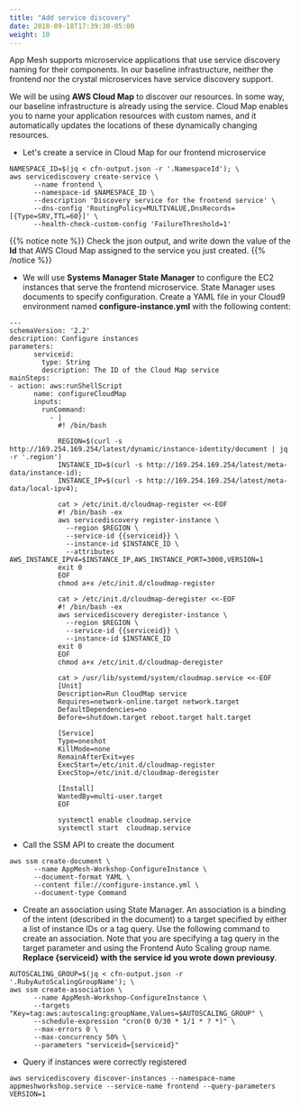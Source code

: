```yaml
---
title: "Add service discovery"
date: 2018-09-18T17:39:30-05:00
weight: 10
---
```


App Mesh supports microservice applications that use service discovery naming for their components. 
In our baseline infrastructure, neither the frontend nor the crystal microservices have service discovery support.

We will be using **AWS Cloud Map** to discover our resources. In some way, our baseline infrastructure is already using the service. Cloud Map enables you to name your application resources with custom names, and it automatically updates the locations of these dynamically changing resources. 

* Let's create a service in Cloud Map for our frontend microservice
```
NAMESPACE_ID=$(jq < cfn-output.json -r '.NamespaceId'); \
aws servicediscovery create-service \
      --name frontend \
      --namespace-id $NAMESPACE_ID \
      --description 'Discovery service for the frontend service' \
      --dns-config 'RoutingPolicy=MULTIVALUE,DnsRecords=[{Type=SRV,TTL=60}]' \
      --health-check-custom-config 'FailureThreshold=1'
```

{{% notice note %}}
Check the json output, and write down the value of the **Id** that AWS Cloud Map assigned to the service you just created.
{{% /notice %}}

* We will use **Systems Manager State Manager** to configure the EC2 instances that serve the frontend microservice. State Manager uses documents to specify configuration. Create a YAML file in your Cloud9 environment named **configure-instance.yml** with the following content:
```
---
schemaVersion: '2.2'
description: Configure instances
parameters: 
      serviceid:
        type: String
        description: The ID of the Cloud Map service
mainSteps:
- action: aws:runShellScript
      name: configureCloudMap
      inputs:
        runCommand: 
          - |
            #! /bin/bash
          
            REGION=$(curl -s  http://169.254.169.254/latest/dynamic/instance-identity/document | jq -r '.region')
            INSTANCE_ID=$(curl -s http://169.254.169.254/latest/meta-data/instance-id);
            INSTANCE_IP=$(curl -s http://169.254.169.254/latest/meta-data/local-ipv4);

            cat > /etc/init.d/cloudmap-register <<-EOF
            #! /bin/bash -ex
            aws servicediscovery register-instance \
              --region $REGION \
              --service-id {{serviceid}} \
              --instance-id $INSTANCE_ID \
              --attributes AWS_INSTANCE_IPV4=$INSTANCE_IP,AWS_INSTANCE_PORT=3000,VERSION=1
            exit 0
            EOF
            chmod a+x /etc/init.d/cloudmap-register
        
            cat > /etc/init.d/cloudmap-deregister <<-EOF
            #! /bin/bash -ex
            aws servicediscovery deregister-instance \
              --region $REGION \
              --service-id {{serviceid}} \
              --instance-id $INSTANCE_ID
            exit 0
            EOF
            chmod a+x /etc/init.d/cloudmap-deregister
        
            cat > /usr/lib/systemd/system/cloudmap.service <<-EOF
            [Unit]
            Description=Run CloudMap service
            Requires=network-online.target network.target
            DefaultDependencies=no
            Before=shutdown.target reboot.target halt.target

            [Service]
            Type=oneshot
            KillMode=none
            RemainAfterExit=yes
            ExecStart=/etc/init.d/cloudmap-register
            ExecStop=/etc/init.d/cloudmap-deregister
        
            [Install]
            WantedBy=multi-user.target
            EOF
        
            systemctl enable cloudmap.service
            systemctl start  cloudmap.service
```

* Call the SSM API to create the document
```
aws ssm create-document \
      --name AppMesh-Workshop-ConfigureInstance \
      --document-format YAML \
      --content file://configure-instance.yml \
      --document-type Command
```

* Create an association using State Manager. An association is a binding of the intent (described in the document) to a target specified by either a list of instance IDs or a tag query. Use the following command to create an association. Note that you are specifying a tag query in the target parameter and using the Frontend Auto Scaling group name. **Replace {serviceid} with the service id you wrote down previousy**.

```
AUTOSCALING_GROUP=$(jq < cfn-output.json -r '.RubyAutoScalingGroupName'); \
aws ssm create-association \
      --name AppMesh-Workshop-ConfigureInstance \
      --targets "Key=tag:aws:autoscaling:groupName,Values=$AUTOSCALING_GROUP" \
      --schedule-expression "cron(0 0/30 * 1/1 * ? *)" \
      --max-errors 0 \
      --max-concurrency 50% \
      --parameters "serviceid={serviceid}"
```

* Query if instances were correctly registered
```
aws servicediscovery discover-instances --namespace-name appmeshworkshop.service --service-name frontend --query-parameters VERSION=1
```